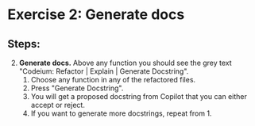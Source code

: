 # Exercise 2: Generate docs

## Steps:

2. **Generate docs.**
    Above any function you should see the grey text "Codeium: Refactor | Explain | Generate Docstring".
    1. Choose any function in any of the refactored files.
    2. Press "Generate Docstring".
    4. You will get a proposed docstring from Copilot that you can either accept or reject.
    6. If you want to generate more docstrings, repeat from 1.
